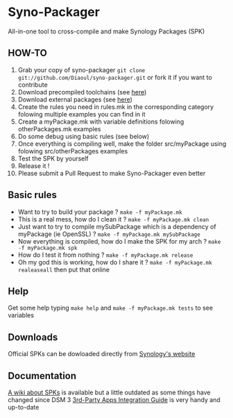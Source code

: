 Syno-Packager
=============

All-in-one tool to cross-compile and make Synology Packages (SPK)


HOW-TO
------
1. Grab your copy of syno-packager `git clone git://github.com/Diaoul/syno-packager.git` or fork it if you want to contribute
2. Download precompiled toolchains (see [here](https://github.com/Diaoul/syno-packager/tree/master/ext/precompiled/))
3. Download external packages (see [here](https://github.com/Diaoul/syno-packager/tree/master/ext/packages/))
4. Create the rules you need in rules.mk in the corresponding category folowing multiple examples you can find in it
5. Create a myPackage.mk with variable definitions folowing otherPackages.mk examples
6. Do some debug using basic rules (see below)
7. Once everything is compiling well, make the folder src/myPackage using folowing src/otherPackages examples
8. Test the SPK by yourself
9. Release it !
10. Please submit a Pull Request to make Syno-Packager even better


Basic rules
-----------
* Want to try to build your package ? `make -f myPackage.mk`
* This is a real mess, how do I clean it ? `make -f myPackage.mk clean`
* Just want to try to compile mySubPackage which is a dependency of myPackage (ie OpenSSL) ? `make -f myPackage.mk mySubPackage`
* Now everything is compiled, how do I make the SPK for my arch ? `make -f myPackage.mk spk`
* How do I test it from nothing ? `make -f myPackage.mk release`
* Oh my god this is working, how do I share it ? `make -f myPackage.mk realeaseall` then put that online


Help
----
Get some help typing `make help` and `make -f myPackage.mk tests` to see variables


Downloads
---------
Official SPKs can be dowloaded directly from [Synology's website](http://www.synology.com/support/download.php)


Documentation
-------------
[A wiki about SPKs](http://forum.synology.com/wiki/index.php/Synology_package_files) is available but a little outdated as some things have changed since DSM 3
[3rd-Party Apps Integration Guide](http://www.google.com/url?sa=t&source=web&cd=1&ved=0CBYQFjAA&url=http%3A%2F%2Fdownload.synology.com%2Fdownload%2Fds%2Fuserguide%2FSynology%2520NAS%2520Server%25203rd-Party%2520Apps%2520Integration%2520Guide.pdf&rct=j&q=synology%20pdf&ei=tYOlTfbaH4uEhQeZ4fXNCQ&usg=AFQjCNF1gASkfe_ze9oKlR3C-F58mnsuEA&sig2=USi8aVko-VKrA_F9UcB6zA&cad=rja) is very handy and up-to-date


